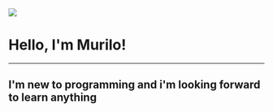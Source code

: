 <img src = "zzz.rarts.png">
<h1> Hello, I'm Murilo! </h1>
<hr>
<h2> I'm new to programming and i'm looking forward to learn anything <h2>
  

  


<!---
muriloKSMR/muriloKSMR is a ✨ special ✨ repository because its `README.md` (this file) appears on your GitHub profile.
You can click the Preview link to take a look at your changes.
--->
